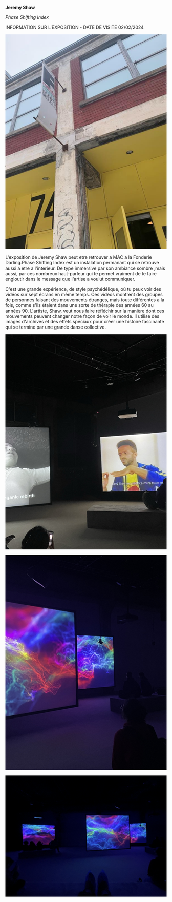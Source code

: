 **Jeremy Shaw**

*Phase Shifting Index*

INFORMATION SUR L'EXPOSITION - DATE DE VISITE 02/02/2024

![photo](screenshot)

L'exposition de Jeremy Shaw peut etre retrouver a MAC a la Fonderie Darling.Phase Shifting Index est un instalation permanant qui se retrouve aussi a etre a l'interieur. De type immersive par son ambiance sombre ,mais aussi, par ces nombreux haut-parleur qui te permet vraiment de te faire engloutir dans le message que l'artise a voulut communiquer.

C'est une grande expérience, de style psychédélique, où tu peux voir des vidéos sur sept écrans en même temps. Ces vidéos montrent des groupes de personnes faisant des mouvements étranges, mais toute différentes a la fois, comme s'ils étaient dans une sorte de thérapie des années 60 au années 90. L'artiste, Shaw, veut nous faire réfléchir sur la manière dont ces mouvements peuvent changer notre façon de voir le monde. Il utilise des images d'archives et des effets spéciaux pour créer une histoire fascinante qui se termine par une grande danse collective.

![photo](sortie.png)

![photo](sortie_2.png)

![photo](sortie_5.png)
